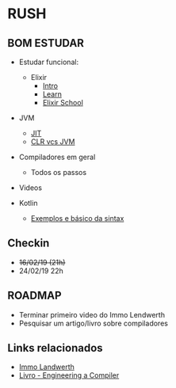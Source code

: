 # RUSH

## BOM ESTUDAR

* Estudar funcional:
    * Elixir
      * [Intro](https://elixir-lang.org/getting-started/introduction.html) 
      * [Learn](https://github.com/dwyl/learn-elixir)
      * [Elixir School](https://elixirschool.com/en/)
* JVM
   * [JIT](https://aboullaite.me/understanding-jit-compiler-just-in-time-compiler/)
   * [CLR vcs JVM](https://blog.overops.com/clr-vs-jvm-how-the-battle-between-net-and-java-extends-to-the-vm-level/)
   
* Compiladores em geral
    * Todos os passos
* Videos
    
* Kotlin
   * [Exemplos e básico da sintax](https://try.kotlinlang.org/#/Examples/Basic%20syntax%20walk-through/Use%20a%20conditional%20expression/Use%20a%20conditional%20expression.kt)

## Checkin

* ~~16/02/19 (21h)~~
* 24/02/19 22h


## ROADMAP

* Terminar primeiro video do Immo Lendwerth
* Pesquisar um artigo/livro sobre compiladores

## Links relacionados

* [Immo Landwerth](https://www.youtube.com/playlist?list=PLRAdsfhKI4OWNOSfS7EUu5GRAVmze1t2y)
* [Livro - Engineering a Compiler](https://www.amazon.com/Engineering-Compiler-Keith-Cooper-ebook-dp-B00J5AS70G/dp/B00J5AS70G/ref=mt_kindle?_encoding=UTF8&me=&qid=)
